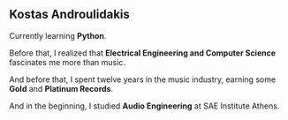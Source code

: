 ## Kostas Androulidakis

Currently learning **Python**.

Before that, I realized that **Electrical Engineering and Computer Science** fascinates me more than music.

And before that, I spent twelve years in the music industry, earning some **Gold** and **Platinum Records**.

And in the beginning, I studied **Audio Engineering** at SAE Institute Athens.
